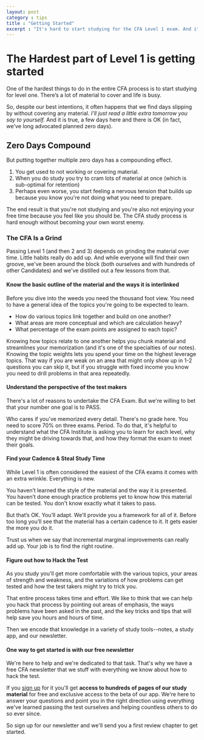 ```yaml
---
layout: post
category : tips
title : "Getting Started"
excerpt : "It's hard to start studying for the CFA Level 1 exam. And it's hard to keep studying. Here's what it takes to start and build your momentum."
--- 
```

# The Hardest part of Level 1 is getting started
One of the hardest things to do in the entire CFA process is to start studying for level one. There’s a lot of material to cover and life is busy. 

So, despite our best intentions, it often happens that we find days slipping by without covering any material. *I’ll just read a little extra tomorrow you say to yourself.* And it is true, a few days here and there is OK (in fact, we've long advocated planned zero days). 

## Zero Days Compound
But putting together multiple zero days has a compounding effect.  


1. You get used to not working or covering material. 
2. When you do study you try to cram lots of material at once (which is sub-optimal for retention)
3. Perhaps even worse, you start feeling a nervous tension that builds up because you know you're not doing what you need to prepare. 

The end result is that you're not studying and you're also not enjoying your free time because you feel like you should be. The CFA study process is hard enough without becoming your own worst enemy.

### The CFA Is a Grind 
Passing Level 1 (and then 2 and 3) depends on grinding the material over time. Little habits really do add up. And while everyone will find their own groove, we've been around the block (both ourselves and with hundreds of other Candidates) and we've distilled out a few lessons from that. 


#### Know the basic outline of the material and the ways it is interlinked

Before you dive into the weeds you need the thousand foot view. You need to have a general idea of the topics you're going to be expected to learn. 

* How do various topics link together and build on one another? 
* What areas are more conceptual and which are calculation heavy? 
* What percentage of the exam points are assigned to each topic?  

Knowing how topics relate to one another helps you chunk material and streamlines your memorization (and it's one of the specialties of our notes). Knowing the topic weights lets you spend your time on the highest leverage topics. That way if you are weak on an area that might only show up in 1-2 questions you can skip it, but if you struggle with fixed income you know you need to drill problems in that area repeatedly. 


#### Understand the perspective of the test makers 

There's a lot of reasons to undertake the CFA Exam. But we're willing to bet that your number one goal is to PASS. 

Who cares if you've memorized every detail. There's no grade here. You need to score 70% on three exams. Period. To do that, it's helpful to understand what the CFA Institute is asking you to learn for each level, why they might be driving towards that, and how they format the exam to meet their goals. 
 
 
#### Find your Cadence & Steal Study Time

While Level 1 is often considered the easiest of the CFA exams it comes with an extra wrinkle. Everything is new. 

You haven’t learned the style of the material and the way it is presented. You haven’t done enough practice problems yet to know how this material can be tested. You don't know exactly what it takes to pass.

But that’s OK. You’ll adapt. We’ll provide you a framework for all of it. Before too long you’ll see that the material has a certain cadence to it. It gets easier the more you do it.

Trust us when we say that incremental marginal improvements can really add up. Your job is to find the right routine.
 
 
#### Figure out how to Hack the Test

As you study you'll get more comfortable with the various topics, your areas of strength and weakness, and the variations of how problems can get tested and how the test takers might try to trick you. 

That entire process takes time and effort. We like to think that we can help you hack that process by pointing out areas of emphasis, the ways problems have been asked in the past, and the key tricks and tips that will help save you hours and hours of time. 

Then we encode that knowledge in a variety of study tools--notes, a study app, and our newsletter.
 
 
#### One way to get started is with our free newsletter

We're here to help and we're dedicated to that task. That's why we have a free CFA newsletter that we stuff with everything we know about how to hack the test.

If you [sign up](http://cfaexamlevel1.com/newsletter/) for it you'll get **access to hundreds of pages of our study material** for free and exclusive access to the beta of our app. We're here to answer your questions and point you in the right direction using everything we've learned passing the test ourselves and helping countless others to do so ever since.

So sign up for our newsletter and we'll send you a first review chapter to get started.

